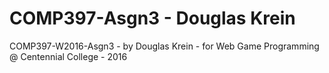 # COMP397-Asgn3 - Douglas Krein

COMP397-W2016-Asgn3 - by Douglas Krein - for Web Game Programming @ Centennial College - 2016

